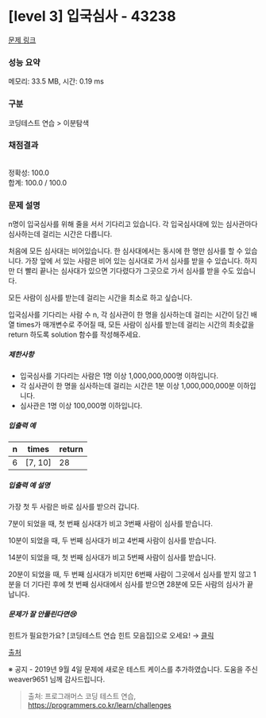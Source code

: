 # [level 3] 입국심사 - 43238 

[문제 링크](https://school.programmers.co.kr/learn/courses/30/lessons/43238) 

### 성능 요약

메모리: 33.5 MB, 시간: 0.19 ms

### 구분

코딩테스트 연습 > 이분탐색

### 채점결과

<br/>정확성: 100.0<br/>합계: 100.0 / 100.0

### 문제 설명

<p style="user-select: auto;">n명이 입국심사를 위해 줄을 서서 기다리고 있습니다. 각 입국심사대에 있는 심사관마다 심사하는데 걸리는 시간은 다릅니다. </p>

<p style="user-select: auto;">처음에 모든 심사대는 비어있습니다. 한 심사대에서는 동시에 한 명만 심사를 할 수 있습니다. 가장 앞에 서 있는 사람은 비어 있는 심사대로 가서 심사를 받을 수 있습니다. 하지만 더 빨리 끝나는 심사대가 있으면 기다렸다가 그곳으로 가서 심사를 받을 수도 있습니다.</p>

<p style="user-select: auto;">모든 사람이 심사를 받는데 걸리는 시간을 최소로 하고 싶습니다.</p>

<p style="user-select: auto;">입국심사를 기다리는 사람 수 n, 각 심사관이 한 명을 심사하는데 걸리는 시간이 담긴 배열 times가 매개변수로 주어질 때, 모든 사람이 심사를 받는데 걸리는 시간의 최솟값을 return 하도록 solution 함수를 작성해주세요.</p>

<h5 style="user-select: auto;">제한사항</h5>

<ul style="user-select: auto;">
<li style="user-select: auto;">입국심사를 기다리는 사람은 1명 이상 1,000,000,000명 이하입니다.</li>
<li style="user-select: auto;">각 심사관이 한 명을 심사하는데 걸리는 시간은 1분 이상 1,000,000,000분 이하입니다.</li>
<li style="user-select: auto;">심사관은 1명 이상 100,000명 이하입니다.</li>
</ul>

<h5 style="user-select: auto;">입출력 예</h5>
<table class="table" style="user-select: auto;">
        <thead style="user-select: auto;"><tr style="user-select: auto;">
<th style="user-select: auto;">n</th>
<th style="user-select: auto;">times</th>
<th style="user-select: auto;">return</th>
</tr>
</thead>
        <tbody style="user-select: auto;"><tr style="user-select: auto;">
<td style="user-select: auto;">6</td>
<td style="user-select: auto;">[7, 10]</td>
<td style="user-select: auto;">28</td>
</tr>
</tbody>
      </table>
<h5 style="user-select: auto;">입출력 예 설명</h5>

<p style="user-select: auto;">가장 첫 두 사람은 바로 심사를 받으러 갑니다. </p>

<p style="user-select: auto;">7분이 되었을 때, 첫 번째 심사대가 비고 3번째 사람이 심사를 받습니다. </p>

<p style="user-select: auto;">10분이 되었을 때, 두 번째 심사대가 비고 4번째 사람이 심사를 받습니다.</p>

<p style="user-select: auto;">14분이 되었을 때, 첫 번째 심사대가 비고 5번째 사람이 심사를 받습니다.</p>

<p style="user-select: auto;">20분이 되었을 때, 두 번째 심사대가 비지만 6번째 사람이 그곳에서 심사를 받지 않고 1분을 더 기다린 후에 첫 번째 심사대에서 심사를 받으면 28분에 모든 사람의 심사가 끝납니다.</p>

<h5 style="user-select: auto;">문제가 잘 안풀린다면😢</h5>

<p style="user-select: auto;">힌트가 필요한가요? [코딩테스트 연습 힌트 모음집]으로 오세요! → <a href="https://school.programmers.co.kr/learn/courses/14743?itm_content=lesson43238" target="_blank" rel="noopener" style="user-select: auto;">클릭</a></p>

<p style="user-select: auto;"><a href="http://hsin.hr/coci/archive/2012_2013/contest3_tasks.pdf" target="_blank" rel="noopener" style="user-select: auto;">출처</a></p>

<p style="user-select: auto;">※ 공지 - 2019년 9월 4일 문제에 새로운 테스트 케이스를 추가하였습니다. 도움을 주신 weaver9651 님께 감사드립니다.</p>


> 출처: 프로그래머스 코딩 테스트 연습, https://programmers.co.kr/learn/challenges